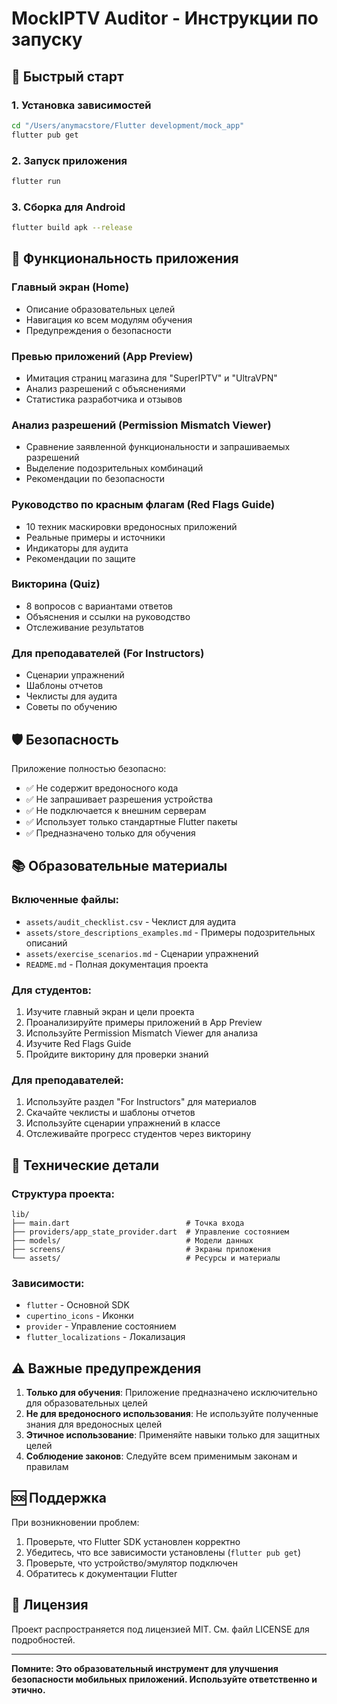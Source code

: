 # MockIPTV Auditor - Инструкции по запуску

## 🚀 Быстрый старт

### 1. Установка зависимостей

```bash
cd "/Users/anymacstore/Flutter development/mock_app"
flutter pub get
```

### 2. Запуск приложения

```bash
flutter run
```

### 3. Сборка для Android

```bash
flutter build apk --release
```

## 📱 Функциональность приложения

### Главный экран (Home)

- Описание образовательных целей
- Навигация ко всем модулям обучения
- Предупреждения о безопасности

### Превью приложений (App Preview)

- Имитация страниц магазина для "SuperIPTV" и "UltraVPN"
- Анализ разрешений с объяснениями
- Статистика разработчика и отзывов

### Анализ разрешений (Permission Mismatch Viewer)

- Сравнение заявленной функциональности и запрашиваемых разрешений
- Выделение подозрительных комбинаций
- Рекомендации по безопасности

### Руководство по красным флагам (Red Flags Guide)

- 10 техник маскировки вредоносных приложений
- Реальные примеры и источники
- Индикаторы для аудита
- Рекомендации по защите

### Викторина (Quiz)

- 8 вопросов с вариантами ответов
- Объяснения и ссылки на руководство
- Отслеживание результатов

### Для преподавателей (For Instructors)

- Сценарии упражнений
- Шаблоны отчетов
- Чеклисты для аудита
- Советы по обучению

## 🛡️ Безопасность

Приложение полностью безопасно:

- ✅ Не содержит вредоносного кода
- ✅ Не запрашивает разрешения устройства
- ✅ Не подключается к внешним серверам
- ✅ Использует только стандартные Flutter пакеты
- ✅ Предназначено только для обучения

## 📚 Образовательные материалы

### Включенные файлы:

- `assets/audit_checklist.csv` - Чеклист для аудита
- `assets/store_descriptions_examples.md` - Примеры подозрительных описаний
- `assets/exercise_scenarios.md` - Сценарии упражнений
- `README.md` - Полная документация проекта

### Для студентов:

1. Изучите главный экран и цели проекта
2. Проанализируйте примеры приложений в App Preview
3. Используйте Permission Mismatch Viewer для анализа
4. Изучите Red Flags Guide
5. Пройдите викторину для проверки знаний

### Для преподавателей:

1. Используйте раздел "For Instructors" для материалов
2. Скачайте чеклисты и шаблоны отчетов
3. Используйте сценарии упражнений в классе
4. Отслеживайте прогресс студентов через викторину

## 🔧 Технические детали

### Структура проекта:

```
lib/
├── main.dart                          # Точка входа
├── providers/app_state_provider.dart  # Управление состоянием
├── models/                            # Модели данных
├── screens/                           # Экраны приложения
└── assets/                            # Ресурсы и материалы
```

### Зависимости:

- `flutter` - Основной SDK
- `cupertino_icons` - Иконки
- `provider` - Управление состоянием
- `flutter_localizations` - Локализация

## ⚠️ Важные предупреждения

1. **Только для обучения**: Приложение предназначено исключительно для образовательных целей
2. **Не для вредоносного использования**: Не используйте полученные знания для вредоносных целей
3. **Этичное использование**: Применяйте навыки только для защитных целей
4. **Соблюдение законов**: Следуйте всем применимым законам и правилам

## 🆘 Поддержка

При возникновении проблем:

1. Проверьте, что Flutter SDK установлен корректно
2. Убедитесь, что все зависимости установлены (`flutter pub get`)
3. Проверьте, что устройство/эмулятор подключен
4. Обратитесь к документации Flutter

## 📄 Лицензия

Проект распространяется под лицензией MIT. См. файл LICENSE для подробностей.

---

**Помните: Это образовательный инструмент для улучшения безопасности мобильных приложений. Используйте ответственно и этично.**
